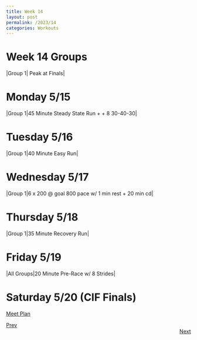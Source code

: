 ```yaml
---
title: Week 14
layout: post
permalink: /2023/14
categories: Workouts
---
```



# Week 14 Groups

|Group 1| Peak at Finals|

# Monday 5/15

|Group 1|45 Minute Steady State Run + + 8 30-40-30| 

# Tuesday 5/16

|Group 1|40 Minute Easy Run| 

# Wednesday 5/17 

|Group 1|6 x 200 @ goal 800 pace w/ 1 min rest + 20 min cd|

# Thursday 5/18

|Group 1|35 Minute Recovery Run|

# Friday 5/19 

|All Groups|20 Minute Pre-Race w/ 8 Strides|

# Saturday 5/20 (CIF Finals)

[Meet Plan]({{site.baseurl}}/2023/CIFF)

<div style="text-align: left"> <a href="{{site.baseurl}}/2023/13">Prev</a></div> 
<div style="text-align: right"> <a href="{{site.baseurl}}/2023/15">Next</a></div>